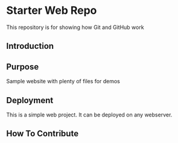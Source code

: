 # Starter Web Repo

This repository is for showing how Git and GitHub work

## Introduction

## Purpose

Sample website with plenty of files for demos

## Deployment

This is a simple web project. It can be deployed on any webserver.

## How To Contribute